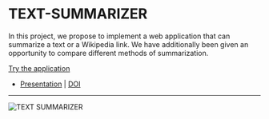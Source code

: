 # TEXT-SUMMARIZER
 In this project, we propose to implement a web application that can summarize a text or a Wikipedia link. We have additionally been given an opportunity to compare different methods of summarization. 

 [Try the application](http://textssummarizer.herokuapp.com)
 
 - [Presentation](https://github.com/Amey-Thakur/TEXT-SUMMARIZER/blob/main/TEXT%20SUMMARIZER.pdf) | [DOI](http://dx.doi.org/10.13140/RG.2.2.17259.67360)

---

![TEXT SUMMARIZER](https://user-images.githubusercontent.com/54937357/146636650-5e8909fe-0484-41b8-b1d9-03612cb34e70.png)




